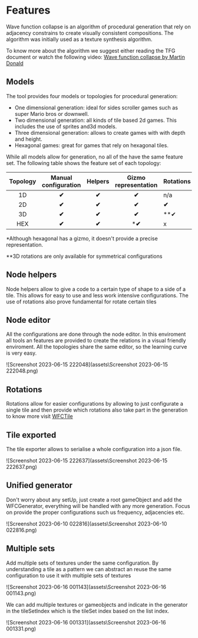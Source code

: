 # Features



Wave function collapse is an algorithm of procedural generation that rely on adjacency constrains to create visually consistent compositions. The  algorithm was initially used as a texture synthesis algorithm.

To know more about the algorithm we suggest either reading the TFG document or watch the following video:  [Wave function collapse by Martin Donald](https://www.youtube.com/watch?v=2SuvO4Gi7uY&t=2s)



## Models

The tool provides four models or topologies for  procedural generation:

+ One dimensional generation: ideal for sides scroller games such as super Mario bros  or downwell.
+ Two dimensional generation: all kinds of tile based 2d games. This includes the use of sprites and3d models.
+ Three dimensional generation: allows to create games with with depth and height.
+ Hexagonal games: great for games that rely on hexagonal tiles.



While all models allow for generation, no all of the have the  same feature set. The  following table shows the feature set of each topology:

| Topology | Manual configuration | Helpers | Gizmo representation | Rotations |
| :------: | :------------------: | :-----: | :------------------: | --------- |
|    1D    |        **✔**         |  **✔**  |        **✔**         | n/a       |
|    2D    |        **✔**         |  **✔**  |        **✔**         | **✔**     |
|    3D    |        **✔**         |  **✔**  |        **✔**         | **✔       |
|   HEX    |        **✔**         |  **✔**  |        ***✔**        | x         |

*Although hexagonal has a gizmo, it doesn't provide a precise representation.

**3D rotations are only available for symmetrical configurations

## Node helpers



Node helpers  allow to give a code to a certain type of shape to a side of a tile. This allows for easy to use and less work intensive configurations. The use of rotations also prove fundamental for rotate certain tiles



## Node editor

All the configurations are done through the node editor. In  this enviroment all tools an features are provided to  create the relations in a visual friendly enviroment. All the topologies share the same editor, so the learning curve is very easy.



![Screenshot 2023-06-15 222048](assets\Screenshot 2023-06-15 222048.png)



## Rotations

Rotations allow for easier configurations by allowing to just  configurate a single tile and then provide which rotations  also take part in the generation to know more visit [WFCTile](../Tile/index.md)

## Tile exported

The tile exporter allows to serialise a whole configuration into a json file.

![Screenshot 2023-06-15 222637](assets\Screenshot 2023-06-15 222637.png)



## Unified  generator

Don't worry about any setUp, just create a root gameObject and add the WFCGenerator, everything  will be handled with any more generation. Focus on provide the proper configurations such us  frequency, adjacencies etc.

![Screenshot 2023-06-10 022816](assets\Screenshot 2023-06-10 022816.png)

## Multiple sets

Add multiple sets of textures under  the same configuration. By understanding a tile as a pattern we can abstract an reuse the same configuration to use it with multiple sets of textures

![Screenshot 2023-06-16 001143](assets\Screenshot 2023-06-16 001143.png)



We can add multiple textures or gameobjects and indicate in the generator in the tileSetIndex  which is the tileSet index based on the list index.



![Screenshot 2023-06-16 001331](assets\Screenshot 2023-06-16 001331.png)
